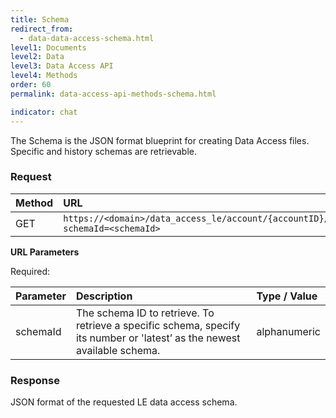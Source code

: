```yaml
---
title: Schema
redirect_from:
  - data-data-access-schema.html
level1: Documents
level2: Data
level3: Data Access API
level4: Methods
order: 60
permalink: data-access-api-methods-schema.html

indicator: chat
---
```


The Schema is the JSON format blueprint for creating Data Access files. Specific and history schemas are retrievable.

### Request

| Method | URL |
| :------ | :------- |
| GET | `https://<domain>/data_access_le/account/{accountID}/le/schema?schemaId=<schemaId>` |

**URL Parameters**

Required:

| Parameter | Description | Type / Value |
| :--------- | :------------ | :------------ |
| schemaId | The schema ID to retrieve. To retrieve a specific schema, specify its number or 'latest’ as the newest available schema. | alphanumeric |

### Response

JSON format of the requested LE data access schema.